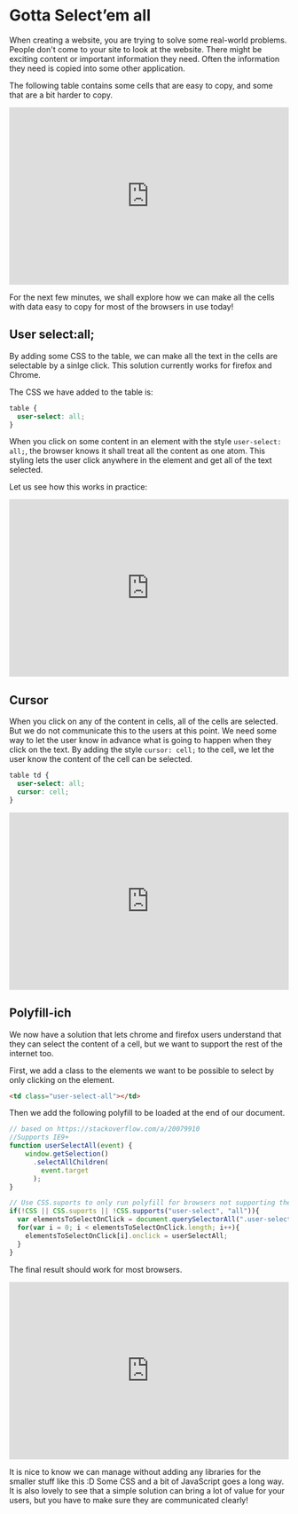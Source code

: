 # Gotta Select’em all

When creating a website, you are trying to solve some real-world problems. People don't come to your site to look at the website. There might be exciting content or important information they need. Often the information they need is copied into some other application.

The following table contains some cells that are easy to copy, and some that are a bit harder to copy.

<iframe height="320" style="width: 100%;" scrolling="no" title="css/user-select/1" src="https://codepen.io/dagfs/embed/abbXmyG?height=320&theme-id=default&default-tab=result" frameborder="no" allowtransparency="true" allowfullscreen="true">
  See the Pen <a href='https://codepen.io/dagfs/pen/abbXmyG'>css/user-select/1</a> by Dag
  (<a href='https://codepen.io/dagfs'>@dagfs</a>) on <a href='https://codepen.io'>CodePen</a>.
</iframe>

For the next few minutes, we shall explore how we can make all the cells with data easy to copy for most of the browsers in use today!

## User select:all;

By adding some CSS to the table, we can make all the text in the cells are selectable by a sinlge click. This solution currently works for firefox and Chrome. 

The CSS we have added to the table is:

```css
table {
  user-select: all;
}
```

When you click on some content in an element with the style `user-select: all;`, the browser knows it shall treat all the content as one atom. This styling lets the user click anywhere in the element and get all of the text selected.

Let us see how this works in practice: 


<iframe height="320" style="width: 100%;" scrolling="no" title="css/user-select/2" src="https://codepen.io/dagfs/embed/gOOqwGY?height=320&theme-id=default&default-tab=result" frameborder="no" allowtransparency="true" allowfullscreen="true">
  See the Pen <a href='https://codepen.io/dagfs/pen/gOOqwGY'>css/user-select/2</a> by Dag
  (<a href='https://codepen.io/dagfs'>@dagfs</a>) on <a href='https://codepen.io'>CodePen</a>.
</iframe>

## Cursor

When you click on any of the content in cells, all of the cells are selected. But we do not communicate this to the users at this point. We need some way to let the user know in advance what is going to happen when they click on the text. By adding the style `cursor: cell;` to the cell, we let the user know the content of the cell can be selected.

```css
table td {
  user-select: all;
  cursor: cell;
}
```

<iframe height="320" style="width: 100%;" scrolling="no" title="css/user-select/3" src="https://codepen.io/dagfs/embed/mddvrBZ?height=320&theme-id=default&default-tab=result" frameborder="no" allowtransparency="true" allowfullscreen="true">
  See the Pen <a href='https://codepen.io/dagfs/pen/mddvrBZ'>css/user-select/3</a> by Dag
  (<a href='https://codepen.io/dagfs'>@dagfs</a>) on <a href='https://codepen.io'>CodePen</a>.
</iframe>

## Polyfill-ich

We now have a solution that lets chrome and firefox users understand that they can select the content of a cell, but we want to support the rest of the internet too.

First, we add a class to the elements we want to be possible to select by only clicking on the element.

```html
<td class="user-select-all"></td>
```

Then we add the following polyfill to be loaded at the end of our document.

```js
// based on https://stackoverflow.com/a/20079910
//Supports IE9+
function userSelectAll(event) {
    window.getSelection()
      .selectAllChildren(
        event.target
      );
}

// Use CSS.suports to only run polyfill for browsers not supporting the property
if(!CSS || CSS.suports || !CSS.supports("user-select", "all")){
  var elementsToSelectOnClick = document.querySelectorAll(".user-select-all");
  for(var i = 0; i < elementsToSelectOnClick.length; i++){
    elementsToSelectOnClick[i].onclick = userSelectAll;
  }
}

```

The final result should work for most browsers. 

<iframe height="320" style="width: 100%;" scrolling="no" title="css/user-select/4" src="https://codepen.io/dagfs/embed/NWWoRzR?height=320&theme-id=default&default-tab=result" frameborder="no" allowtransparency="true" allowfullscreen="true">
  See the Pen <a href='https://codepen.io/dagfs/pen/NWWoRzR'>css/user-select/4</a> by Dag
  (<a href='https://codepen.io/dagfs'>@dagfs</a>) on <a href='https://codepen.io'>CodePen</a>.
</iframe>

It is nice to know we can manage without adding any libraries for the smaller stuff like this :D Some CSS and a bit of JavaScript goes a long way. It is also lovely to see that a simple solution can bring a lot of value for your users, but you have to make sure they are communicated clearly!
